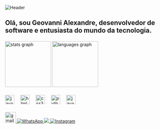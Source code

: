 ![Header](https://capsule-render.vercel.app/api?type=waving&height=130&color=0:ff6347,100:4682b4&section=header)




###

## Olá, sou Geovanni Alexandre, desenvolvedor de software e entusiasta do mundo da tecnologia.

###

<div align="left">
  <img src="https://github-readme-stats.vercel.app/api?username=geovannialex&hide_title=false&hide_rank=false&show_icons=true&include_all_commits=true&count_private=true&disable_animations=false&theme=radical&hide_border=false" height="150" alt="stats graph"  />
  
  <img src="https://github-readme-stats.vercel.app/api/top-langs?username=geovannialex&locale=en&hide_title=false&layout=compact&card_width=320&langs_count=5&theme=radical&hide_border=false" height="150" alt="languages graph"  />
</div>

###

<div align="left">
  <img src="https://cdn.jsdelivr.net/gh/devicons/devicon/icons/javascript/javascript-original.svg" height="30" alt="javascript logo"  />
  <img width="12" />
  <img src="https://cdn.jsdelivr.net/gh/devicons/devicon/icons/html5/html5-original.svg" height="30" alt="html5 logo"  />
  <img width="12" />
  <img src="https://cdn.jsdelivr.net/gh/devicons/devicon/icons/css3/css3-original.svg" height="30" alt="css3 logo"  />
  <img width="12" />
  <img src="https://cdn.jsdelivr.net/gh/devicons/devicon/icons/python/python-original.svg" height="30" alt="python logo"  />
  <img width="12" />
  <img src="https://cdn.jsdelivr.net/gh/devicons/devicon/icons/java/java-original.svg" height="30" alt="java logo"  />
</div>

###

<div style="left">
  <a href="mailto:geovannialexandre2@gmail.com" target="_blank">
    <img src="https://img.shields.io/static/v1?message=Gmail&logo=gmail&label=&color=D14836&logoColor=white&labelColor=&style=for-the-badge" height="35" alt="gmail logo">
  </a>
  <a href="https://wa.me/5562996543939" target="_blank">
    <img src="https://img.shields.io/badge/WhatsApp-25D366?style=for-the-badge&logo=whatsapp&logoColor=white" alt="WhatsApp" />
  </a>
  <a href="https://www.linkedin.com/in/geovannialexandre" target="_blank">
    <img src="https://img.shields.io/badge/-LinkedIn-%230077B5?style=for-the-badge&logo=linkedin&logoColor=white" target="_blank">
  </a>
  <a href="https://instagram.com/geovannialexandree" target="_blank">
    <img src="https://img.shields.io/badge/Instagram-E4405F?style=for-the-badge&logo=instagram&logoColor=white" alt="Instagram" />
  </a>
</div>





